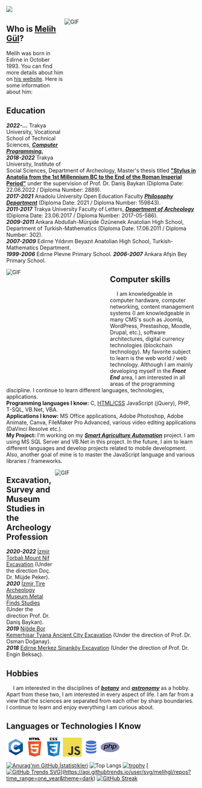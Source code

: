 ![](https://komarev.com/ghpvc/?username=melihgl)

<img align="right" alt="GIF" src="https://user-images.githubusercontent.com/74038190/218265814-3084a4ba-809c-4135-afc0-8685d0f634b3.gif" width="350" height="380" />

## Who is [Melih Gül](https://melihgul.com/)?
Melih was born in Edirne in October 1993. You can find more details about him on [his website](https://melihgul.com/). Here is some information about him:

## Education
_**2022-…**_ Trakya University, Vocational School of Technical Sciences, [_**Computer Programming.**_](https://tbmyo.trakya.edu.tr/pages/bilgisayar-programciligi-programi-tanitimi) <br/>
_**2018-2022**_ Trakya University, Institute of Social Sciences, Department of Archeology, Master's thesis titled [**"Stylus in Anatolia from the 1st Millennium BC to the End of the Roman Imperial Period"**](https://dspace.trakya.edu.tr/xmlui/handle/trakya/8176?locale-attribute=en) under the supervision of Prof. Dr. Daniş Baykan (Diploma Date: 22.06.2022 / Diploma Number: 2889). <br/>
_**2017-2021**_ Anadolu University Open Education Faculty [_**Philosophy Department**_](https://www.anadolu.edu.tr/acikogretim/turkiye-programlari/acikogretim-sistemindeki-programlar/felsefe) (Diploma Date: 2021 / Diploma Number: 159843). <br/>
_**2011-2017**_ Trakya University Faculty of Letters, [_**Department of Archeology**_](https://arkeoloji.trakya.edu.tr/) (Diploma Date: 23.06.2017 / Diploma Number: 2017-05-586). <br/>
_**2009-2011**_ Ankara Abdullah-Mürşide Özünenek Anatolian High School, <br/> Department of Turkish-Mathematics (Diploma Date: 17.06.2011 / Diploma Number: 302). <br/>
_**2007-2009**_ Edirne Yıldırım Beyazıt Anatolian High School, Turkish-Mathematics Department. <br/>
_**1999-2006**_ Edirne Plevne Primary School. _**2006-2007**_ Ankara Afşin Bey Primary School. <br/>

<img align="left" alt="GIF" src="https://user-images.githubusercontent.com/74038190/238200838-76036311-c8ea-4247-8bf8-a7077623036c.gif" width="275" height="310" />

## Computer skills
&emsp; I am knowledgeable in computer hardware, computer networking, content management systems (I am knowledgeable in many CMS's such as Joomla, WordPress, Prestashop, Moodle, Drupal, etc.), software architectures, digital currency technologies (blockchain technology). My favorite subject to learn is the web world / web technology. 
Although I am mainly developing myself in the _**Front End**_ area, I am interested in all areas of the programming discipline. I continue to learn different languages, technologies, applications. <br/>
**Programming languages I know:** C, [HTML/CSS](https://github.com/melihgl/MyWebSite_FirstVersion) JavaScript (jQuery), PHP, T-SQL, VB.Net, VBA. <br/>
**Applications I know:** MS Office applications, Adobe Photoshop, Adobe Animate, Canva, FileMaker Pro Advanced, various video editing applications (DaVinci Resolve etc.). <br/>
**My Project:** I'm working on my [_**Smart Agriculture Automation**_](https://github.com/melihgl/AkilliTarimOtomasyonu) project. I am using MS SQL Server and VB.Net in this project. In the future, I aim to learn different languages and develop projects related to mobile development. Also, another goal of mine is to master the JavaScript language and various libraries / frameworks.

<img align="right" alt="GIF" src="https://user-images.githubusercontent.com/74038190/238200840-4b38a8c7-dd8d-4199-9eec-cb4ac20414d6.gif" width="375" height="425" />

## Excavation, Survey and Museum Studies in the Archeology Profession
_**2020-2022**_ [İzmir Torbalı Mount Nif Excavation](https://www.nifolympos.com/) (Under the direction Doç. Dr. Müjde Peker). <br/>
_**2020**_ [İzmir Tire Archeology Museum Metal Finds Studies](https://izmir.ktb.gov.tr/TR-77105/tire-muzesi.html) (Under the direction Prof. Dr. Daniş Baykan). <br/>
_**2019**_ [Niğde Bor Kemerhisar Tyana Ancient City Excavation](https://arkeoloji.aksaray.edu.tr/tyana-kemerhisar--nigde-kazilari) (Under the direction of Prof. Dr. Osman Doğanay). <br/>
_**2018**_ [Edirne Merkez Sinanköy Excavation](https://www.trakya.edu.tr/news/sinankoy-antik-yerlesim-alani-kazi-calismalarina-rektorumuzden-ziyaret) (Under the direction of Prof. Dr. Engin Beksaç). <br/>

## Hobbies
&emsp; I am interested in the disciplines of [_**botany**_](https://www.melihbotanik.melihgul.com/) and [_**astronomy**_](http://www.astromelih.melihgul.com/) as a hobby. Apart from these two, I am interested in every aspect of life. I am far from a view that the sciences are separated from each other by sharp boundaries. I continue to learn and enjoy everything I am curious about. <br/>

## Languages or Technologies I Know
<img align="left" alt="JavaScript" width="50px" src="https://raw.githubusercontent.com/github/explore/cebd63002168a05a6a642f309227eefeccd92950/topics/c/c.png"/>
<img align="left" alt="JavaScript" width="50px" src="https://raw.githubusercontent.com/github/explore/cebd63002168a05a6a642f309227eefeccd92950/topics/html/html.png"/>
<img align="left" alt="JavaScript" width="50px" src="https://raw.githubusercontent.com/github/explore/cebd63002168a05a6a642f309227eefeccd92950/topics/css/css.png"/>
<img align="left" alt="JavaScript" width="50px" src="https://raw.githubusercontent.com/github/explore/cebd63002168a05a6a642f309227eefeccd92950/topics/javascript/javascript.png"/> 
<img align="left" alt="JavaScript" width="50px" src="https://raw.githubusercontent.com/github/explore/cebd63002168a05a6a642f309227eefeccd92950/topics/sql/sql.png"/>
<img align="left" alt="JavaScript" width="50px" src="https://raw.githubusercontent.com/github/explore/cebd63002168a05a6a642f309227eefeccd92950/topics/php/php.png"/> <br/>
<br/>
<br/>

[![Anurag'nın GitHub İstatistikleri](https://github-readme-stats.vercel.app/api?username=melihgl)](https://github.com/anuraghazra/github-readme-stats)
![Top Langs](https://github-readme-stats.vercel.app/api/top-langs/?username=melihgl)
[![trophy](https://github-profile-trophy.vercel.app/?username=melihgl)](https://github.com/ryo-ma/github-profile-trophy)
[[![GitHub Trends SVG](https://api.githubtrends.io/user/svg/melihgl/langs)](https://githubtrends.io)](https://api.githubtrends.io/user/svg/melihgl/repos?time_range=one_year&theme=dark)
[![GitHub Streak](https://streak-stats.demolab.com?user=melihgl&theme=dark&hide_border=true&border_radius=10&locale=tr)](https://git.io/streak-stats)

